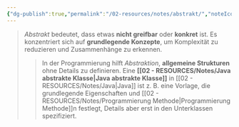 ```yaml
---
{"dg-publish":true,"permalink":"/02-resources/notes/abstrakt/","noteIcon":"","updated":"2025-08-26T16:35:01.516+02:00"}
---
```


>_Abstrakt_ bedeutet, dass etwas **nicht greifbar** oder **konkret** ist. 
>Es konzentriert sich auf **grundlegende Konzepte**, um Komplexität zu reduzieren und Zusammenhänge zu erkennen.
>>In der Programmierung hilft _Abstraktion_, **allgemeine Strukturen** ohne Details zu definieren. Eine **[[02 - RESOURCES/Notes/Java abstrakte Klasse\|Java abstrakte Klasse]]** in [[02 - RESOURCES/Notes/Java\|Java]] ist z. B. eine Vorlage, die grundlegende Eigenschaften und [[02 - RESOURCES/Notes/Programmierung Methode\|Programmierung Methode]]n festlegt, Details aber erst in den Unterklassen spezifiziert.